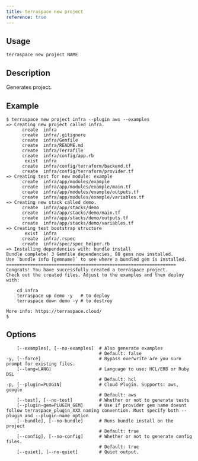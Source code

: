 ```yaml
---
title: terraspace new project
reference: true
---
```


## Usage

    terraspace new project NAME

## Description

Generates project.

## Example

    $ terraspace new project infra --plugin aws --examples
    => Creating new project called infra.
          create  infra
          create  infra/.gitignore
          create  infra/Gemfile
          create  infra/README.md
          create  infra/Terrafile
          create  infra/config/app.rb
           exist  infra
          create  infra/config/terraform/backend.tf
          create  infra/config/terraform/provider.tf
    => Creating test for new module: example
          create  infra/app/modules/example
          create  infra/app/modules/example/main.tf
          create  infra/app/modules/example/outputs.tf
          create  infra/app/modules/example/variables.tf
    => Creating new stack called demo.
          create  infra/app/stacks/demo
          create  infra/app/stacks/demo/main.tf
          create  infra/app/stacks/demo/outputs.tf
          create  infra/app/stacks/demo/variables.tf
    => Creating test bootstrap structure
           exist  infra
          create  infra/.rspec
          create  infra/spec/spec_helper.rb
    => Installing dependencies with: bundle install
    Bundle complete! 3 Gemfile dependencies, 88 gems now installed.
    Use `bundle info [gemname]` to see where a bundled gem is installed.
    ================================================================
    Congrats! You have successfully created a terraspace project.
    Check out the created files. Adjust to the examples and then deploy with:

        cd infra
        terraspace up demo -y   # to deploy
        terraspace down demo -y # to destroy

    More info: https://terraspace.cloud/
    $


## Options

```
    [--examples], [--no-examples]  # Also generate examples
                                   # Default: false
-y, [--force]                      # Bypass overwrite are you sure prompt for existing files.
    [--lang=LANG]                  # Language to use: HCL/ERB or Ruby DSL
                                   # Default: hcl
-p, [--plugin=PLUGIN]              # Cloud Plugin. Supports: aws, google
                                   # Default: aws
    [--test], [--no-test]          # Whether or not to generate tests
    [--plugin-gem=PLUGIN_GEM]      # Use if provider gem name doesnt follow terraspace_plugin_XXX naming convention. Must specify both --plugin and --plugin-name option
    [--bundle], [--no-bundle]      # Runs bundle install on the project
                                   # Default: true
    [--config], [--no-config]      # Whether or not to generate config files.
                                   # Default: true
    [--quiet], [--no-quiet]        # Quiet output.
```

